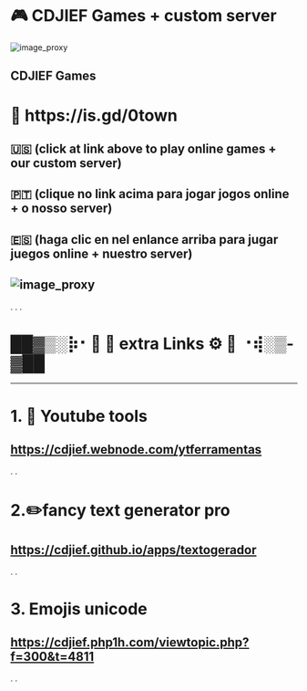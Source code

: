 # 🎮 CDJIEF Games + custom server 

![image_proxy](https://i.postimg.cc/1XRFz5d1/cdjieftown.png)


CDJIEF Games 
--------------

<body>
 <h1>🔗 https://is.gd/0town</h1>
 </body>




🇺🇸  (click at link above to play online games + our custom server) 
-
🇵🇹  (clique no link acima para jogar jogos online + o nosso server) 
-
🇪🇸  (haga clic en nel enlance arriba para jugar juegos online + nuestro server)
-


 ![image_proxy](https://i.postimg.cc/kM8ZdK8s/gtl.png)
 -
 .
 .
 .
 #  <h1> ██▓▒­░⡷⠂🔗 🦜 extra Links ⚙️ 🔨 ⠐⢾░▒­▓██ </h1>
 ----------------
 
# 1. 🎈 Youtube tools
https://cdjief.webnode.com/ytferramentas
-
.
.
# 2.✏️fancy text generator pro
https://cdjief.github.io/apps/textogerador
-
.
.
# 3. Emojis unicode
https://cdjief.php1h.com/viewtopic.php?f=300&t=4811
-
.
.
